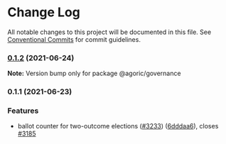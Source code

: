 # Change Log

All notable changes to this project will be documented in this file.
See [Conventional Commits](https://conventionalcommits.org) for commit guidelines.

### [0.1.2](https://github.com/Agoric/agoric-sdk/compare/@agoric/governance@0.1.1...@agoric/governance@0.1.2) (2021-06-24)

**Note:** Version bump only for package @agoric/governance





### 0.1.1 (2021-06-23)


### Features

* ballot counter for two-outcome elections ([#3233](https://github.com/Agoric/agoric-sdk/issues/3233)) ([6dddaa6](https://github.com/Agoric/agoric-sdk/commit/6dddaa617f1e0188e8f6f0f4660ddc7f746f60c9)), closes [#3185](https://github.com/Agoric/agoric-sdk/issues/3185)
